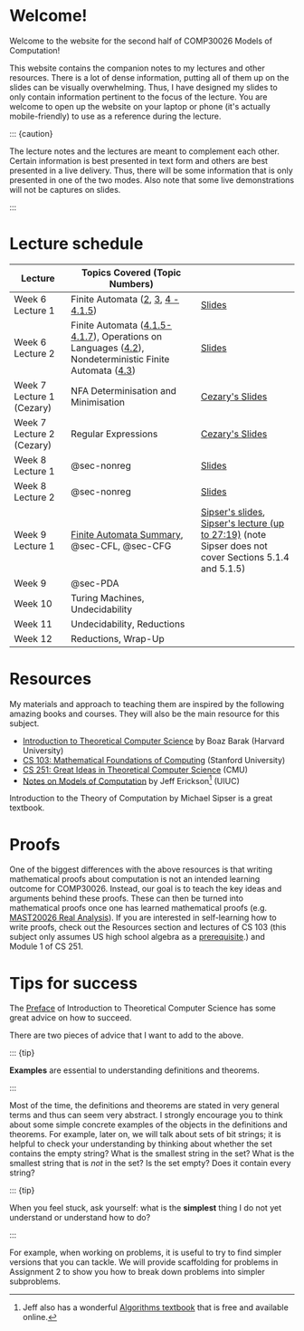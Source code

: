 # Welcome!

Welcome to the website for the second half of COMP30026 Models of
Computation!

This website contains the companion notes to my lectures and other
resources. There is a lot of dense information, putting all of them up
on the slides can be visually overwhelming. Thus, I have designed my
slides to only contain information pertinent to the focus of the
lecture. You are welcome to open up the website on your laptop or phone
(it's actually mobile-friendly) to use as a reference during the
lecture.

::: {caution}

The lecture notes and the lectures are meant to complement each other. Certain information is best presented in text form and others are best presented in a live delivery. Thus, there will be some information that is only presented in one of the two modes. Also note that some live demonstrations will not be captures on slides.

:::

# Lecture schedule

| Lecture | Topics Covered (Topic Numbers) |  |
|----|----|----|
| Week 6 Lecture 1 | Finite Automata ([2](./preamble/), [3](./prelim/), [4 - 4.1.5](./fa/)) | [Slides](./w6l1-slides.pdf) |
| Week 6 Lecture 2 | Finite Automata ([4.1.5-4.1.7](./intro-fa#finite-automata-in-general)), Operations on Languages ([4.2](./operations-fa)), Nondeterministic Finite Automata ([4.3](./nondet-fa)) | [Slides](./w6l2-slides.pdf) |
| Week 7 Lecture 1 (Cezary) | NFA Determinisation and Minimisation | [Cezary's Slides](https://canvas.lms.unimelb.edu.au/courses/215477/files/24683709?module_item_id=6927050) |
| Week 7 Lecture 2 (Cezary) | Regular Expressions | [Cezary's Slides](https://canvas.lms.unimelb.edu.au/courses/215477/files/24840376?module_item_id=6966082) |
| Week 8 Lecture 1 | @sec-nonreg | [Slides](./w8l1-slides.pdf) |
| Week 8 Lecture 2 | @sec-nonreg | [Slides](./w8l2-slides.pdf) |
| Week 9 Lecture 1 | [Finite Automata Summary](./fa-summary), @sec-CFL, @sec-CFG | [Sipser's slides](https://math.mit.edu/~sipser/18404/Lectures%20Fall%202020/Lecture%204%20final.pptx), [Sipser's lecture (up to 27:19)](https://youtu.be/m9eHViDPAJQ?si=LTxUewK89ifhyggV) (note Sipser does not cover Sections 5.1.4 and 5.1.5) |
| Week 9 | @sec-PDA |  |
| Week 10 | Turing Machines, Undecidability |  |
| Week 11 | Undecidability, Reductions |  |
| Week 12 | Reductions, Wrap-Up |  |

# Resources

My materials and approach to teaching them are inspired by the following
amazing books and courses. They will also be the main resource for this
subject.

- [Introduction to Theoretical Computer
  Science](https://introtcs.org/public/index.html) by Boaz Barak
  (Harvard University)
- [CS 103: Mathematical Foundations of
  Computing](https://cs121.boazbarak.org) (Stanford University)
- [CS 251: Great Ideas in Theoretical Computer
  Science](https://s23.cs251.com/index.html) (CMU)
- [Notes on Models of
  Computation](http://jeffe.cs.illinois.edu/teaching/algorithms/#models)
  by Jeff Erickson[^1] (UIUC)

Introduction to the Theory of Computation by Michael Sipser is a great
textbook.

# Proofs

One of the biggest differences with the above resources is that writing
mathematical proofs about computation is not an intended learning
outcome for COMP30026. Instead, our goal is to teach the key ideas and
arguments behind these proofs. These can then be turned into
mathematical proofs once one has learned mathematical proofs (e.g.
[MAST20026 Real
Analysis](https://handbook.unimelb.edu.au/subjects/mast20026)). If you
are interested in self-learning how to write proofs, check out the
Resources section and lectures of CS 103 (this subject only assumes US
high school algebra as a
[prerequisite](https://web.stanford.edu/class/archive/cs/cs103/cs103.1246/prereqs).)
and Module 1 of CS 251.

# Tips for success

The
[Preface](https://introtcs.org/public/lec_00_0_preface.html#to-the-student)
of Introduction to Theoretical Computer Science has some great advice on
how to succeed.

There are two pieces of advice that I want to add to the above.

::: {tip}

**Examples** are essential to understanding definitions and theorems.

:::

Most of the time, the definitions and theorems are stated in very
general terms and thus can seem very abstract. I strongly encourage you
to think about some simple concrete examples of the objects in the
definitions and theorems. For example, later on, we will talk about sets
of bit strings; it is helpful to check your understanding by thinking
about whether the set contains the empty string? What is the smallest
string in the set? What is the smallest string that is *not* in the set?
Is the set empty? Does it contain every string?

::: {tip}

When you feel stuck, ask yourself: what is the **simplest** thing I do
not yet understand or understand how to do?

:::

For example, when working on problems, it is useful to try to find
simpler versions that you can tackle. We will provide scaffolding for
problems in Assignment 2 to show you how to break down problems into
simpler subproblems.

[^1]: Jeff also has a wonderful [Algorithms
    textbook](https://jeffe.cs.illinois.edu/teaching/algorithms/) that
    is free and available online.
